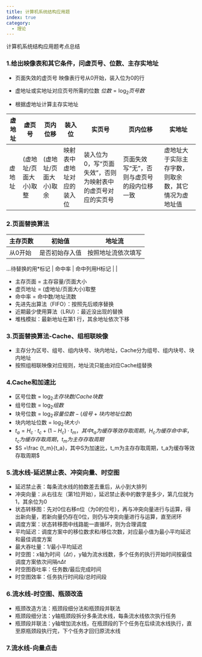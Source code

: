 ```yaml
---
title: 计算机系统结构应用题
index: true
category:
  - 理论
---
```


计算机系统结构应用题考点总结
<!-- more -->

### 1.给出映像表和其它条件，问虚页号、位数、主存实地址

- 页面失效的虚页号
  映像表行号从0开始，装入位为0的行

- 虚地址或实地址对应页号所需的位数
  $位数=\log_2 页号数$

- 根据虚地址计算主存实地址

| 虚地址 | 虚页号 | 页内位移 | 装入位 | 实页号 | 页内位移 | 实地址 |
|---------|----------|---------|---------|---------|---------|---------|
 虚地址 | (虚地址/页面大小)取整  | (虚地址/页面大小)取余 | 映射表中虚地址对应的装入位 | 装入位为0，写“页面失效”，否则为映射表中的虚页号对应的实页号 | 页面失效写“无”，否则与虚页号的段内位移一致 | 虚地址大于实际主存字数，则取余数，其它情况为虚地址值 |

### 2.页面替换算法

| 主存页数 | 初始值 | 地址流 |
|---------|----------|---------|
| 从0开始 | 是否初始存入值 | 按照地址流依次填写 |
...待替换的用*标记
| 命中率 | 命中列用H标记 | |

- 主存页面 = 主存容量/页面大小
- 虚页地址 = (虚地址/页面大小)取整
- 命中率 = 命中数/地址流数
- 先进先出算法（FIFO）：按照先后顺序替换
- 近期最少使用算法（LRU）：最近没出现的替换
- 堆栈模拟：最新地址在第1 行，其余地址依次下移

### 3.页面替换算法-Cache、组相联映像

- 主存分为区号、组号、组内块号、块内地址，Cache分为组号、组内块号、块内地址
- 按照组相联映像对应规则，地址流只能由对应Cache组替换

### 4.Cache和加速比

- 区号位数 = $\log_2 主存块数/Cache块数$
- 组号位数 = $\log_2 组数$
- 块号位数 = $\log_2 容量位数 - (组号 + 块内地址位数)$
- 块内地址位数 = $\log_2 块大小$
- $t_a = H_c \cdot t_c + (1-H_c) \cdot t_m ，其中t_a为缓存等效存取周期，H_c为缓存命中率，t_c为缓存存取周期，t_m为主存存取周期$
- $S =\frac {t_m}{t_a}，其中S为加速比，t_m为主存存取周期，t_a为缓存等效存取周期$

### 5.流水线-延迟禁止表、冲突向量、时空图

- 延迟禁止表：每条流水线的拍数差去重后，从小到大排列
- 冲突向量：从右往左（第1位开始），延迟禁止表中的数字是多少，第几位就为1，其余位为0
- 状态转移图：先对0位右移n位（为0的位号），再与冲突向量进行与运算，得出新向量，若新向量仍存在0位，则仍与冲突向量进行与运算，直至闭环
- 调度方案：状态转移图中线路能一直循环，则为合理调度
- 平均延迟：调度方案中的移位数求和/移位次数，对应最小值为最小平均延迟和最佳调度方案
- 最大吞吐量：1/最小平均延迟
- 时空图：x轴为时间（$\Delta t$），y轴为流水线数，多个任务的执行开始时间按最佳调度方案依次间隔$n\Delta t$
- 时空图吞吐率：任务数/最后完成时间
- 时空图效率：任务执行时间段/总时间段

### 6.流水线-时空图、瓶颈改造

- 瓶颈改造方法：瓶颈段细分法和瓶颈段并联法
- 瓶颈段细分法：y轴瓶颈段拆分多条流水线，每条流水线依次执行任务
- 瓶颈段并联法：y轴增加流水线，在瓶颈段的下个任务在后续流水线执行，直至原瓶颈段执行完，下个任务才回归原流水线

### 7.流水线-向量点击
